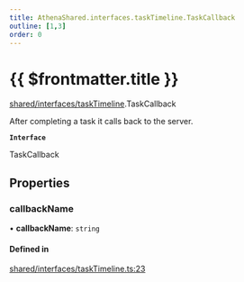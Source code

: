 ```yaml
---
title: AthenaShared.interfaces.taskTimeline.TaskCallback
outline: [1,3]
order: 0
---
```


# {{ $frontmatter.title }}


[shared/interfaces/taskTimeline](../modules/shared_interfaces_taskTimeline.md).TaskCallback

After completing a task it calls back to the server.

**`Interface`**

TaskCallback

## Properties

### callbackName

• **callbackName**: `string`

#### Defined in

[shared/interfaces/taskTimeline.ts:23](https://github.com/Stuyk/altv-athena/blob/4945ccd/src/core/shared/interfaces/taskTimeline.ts#L23)
